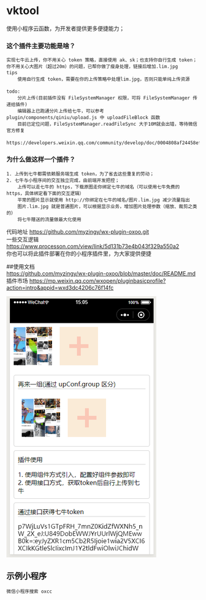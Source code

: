 # vktool
使用小程序云函数，为开发者提供更多便捷能力；  
### 这个插件主要功能是啥？
    实现七牛云上传，你不用关心 token 策略，直接使用 ak、sk；也支持你自行生成 token；
    你不用关心大图片（超过20m）的问题，已帮你做了瘦身处理，链接后增加.lim.jpg
    tips  
        使用自行生成 token，需要在你的上传策略中处理lim.jpg，否则只能单纯上传资源
        
    todo:
        分片上传(目前插件没有 FileSystemManager 权限，可将 FileSystemManager 传递给插件)
        编辑器上已跑通分片上传给七牛，可以参考  plugin/components/qiniu/upload.js 中 uploadFileBlock 函数
        目前已定位问题，FileSystemManager.readFileSync 大于10M就会出错，等待微信官方修复
        https://developers.weixin.qq.com/community/develop/doc/0004808af24458ef5ad829e175b800
### 为什么做这样一个插件？
    1. 上传到七牛都需依赖服务端生成 token，为了省去这些重复的劳动；
    2. 七牛与小程序间的交互独立完成，由前端开发把控；
        上传可以走七牛的 https，下载原图走你绑定七牛的域名（可以使用七牛免费的 https，具体绑定看下面的交互逻辑）
        平常的图片显示就使用 http://你绑定在七牛的域名/图片.lim.jpg 减少流量指出
        图片.lim.jpg 就是普通图片，可以根据显示业务，增加图片处理参数（缩放、裁剪之类的）
        将七牛赠送的流量做最大化使用
        
 
代码地址 https://github.com/myzingy/wx-plugin-oxoo.git    
一些交互逻辑 https://www.processon.com/view/link/5d131b73e4b043f329a550a2  
你也可以将此插件部署在你的小程序插件里，为大家提供便捷  

##使用文档  
https://github.com/myzingy/wx-plugin-oxoo/blob/master/doc/README.md  
插件市场 https://mp.weixin.qq.com/wxopen/pluginbasicprofile?action=intro&appid=wxd3dc4206c76f14fc  

![链接](./doc/ex1.png)

## 示例小程序

    微信小程序搜索 oxcc  



